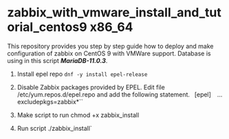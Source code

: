 # zabbix_with_vmware_install_and_tutorial_centos9 x86_64
This repository provides you step by step guide how to deploy and make configuration of zabbix on CentOS 9 with VMWare support. Database is using in this script **_MariaDB-11.0.3_**.

1. Install epel repo
  `dnf -y install epel-release` 

2. Disable Zabbix packages provided by EPEL. Edit file /etc/yum.repos.d/epel.repo and add the following statement. 
 ` `[epel]` 
   `... `
  ` excludepkgs=zabbix*``

3. Make script to run
   chmod +x zabbix_install

4. Run script
   ./zabbix_install`

